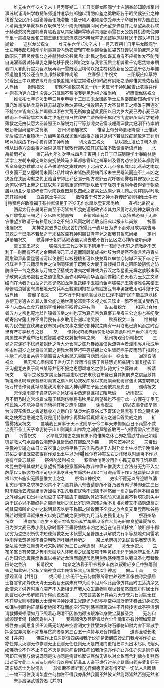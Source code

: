 <!-- { "loadSidebar": true } -->
　　维元祐六年岁次辛未十月丙辰朔二十五日庚辰龙图阁学士左朝奉郎知颍州军州事苏轼谨请州学教授陈师道并遣承务郎迨以清酌庶羞之奠敢昭告于昭灵侯张公之神稽首龙公民所只威德博而化能潜能飞食于颍人淮颍是依受命天子命服有辉为国庇民凡请莫违岁旱夏秋秋谷既微冬又不雨麦稿而腓闵闵农夫望岁畏饥并走羣望莫哀我欷于赫遗蜕灵光照帏惠肯临我言从其妃翿舞雩咏荐其洁肥雨雪在天公执其机游戏俛仰千里一麾被及淮甸三辅王畿积润滂流浃日不晞我率吏民鼓钟旄旗拜送于郊以华其归尚飨
　　送张龙公祝文
　　维元祐六年岁次辛未十一月乙酉朔十日甲午龙图阁学士左朝奉郎知颍州军州事兼管内劝农使轻车都尉赐紫金鱼袋苏轼谨以清酌庶羞之奠敢昭告于昭灵侯张公之神赫赫龙公甚武且仁赴民之急如谋其身有不应祈惟汝不防我自洗濯斋居诚陈旱我之罪勿移于民公顾听之如与我言玉质金相其重千钧惠然肯来期者四人眷此行宫为留浃辰再雨一雪既洽且均何以报之榜铭皆新诏公之德千亿万年惟师道迨复饯公还咨尔庶邦益敬事神尚飨
　　立春祭土牛祝文
　　三阳既应庶草将兴爰出土牛以戒农事丹青设象盖惟风俗之常耕获待时必有阴阳之助仰惟灵德佑我穑人尚飨
　　谢晴祝文
　　吏既不德致灾病民一雨一霁辄号于神风回雪止农事并作神则有功吏亦知怍冻馁之苏其赐不赀嗟我吏民为报之微尚飨
　　祈雨僧伽塔祝文
　　维元祐七年岁次壬申三月甲申朔十二日乙未龙图阁学士左朝奉郎新知扬州军州事充淮南东路兵马钤辖苏轼谨以香烛茶果之供敢昭先于大圣普照王之塔淮东西连岁不稔农末皆病公私并竭重以浙右大荒无所仰食望此夏田以日为岁大麦已秀小麦已孕时雨不至垂将焦枯凶丰之决近在旬日轼移守广陵所部十郡民穷为盗职所当忧才短德薄救之无由伏愿大圣普照王以解脱力行平等慈噫欠云雷咳唾雨泽救焚拯溺不待崇朝敬沥肝胆尚鉴听之尚飨
　　定州谒诸庙祝文
　　惟皇上帝分命羣祀降厘下土惟我元后临遣近臣镇抚一方幽明虽殊保民惟均涖事之始只见祠下若赋政疵纇敢逃其罚雨旸以时疾疫不作亦窃有望于神尚飨
　　谒文宣王祝文
　　轼以诸生进位于朝入叅侍从出典方面涖事之始只见庙下居敬行简以临其民轼虽不敏请事斯语尚飨
　　北岳祈雨祝文
　　维元祐九年岁次甲戌四月壬寅朔十六日丁巳端明殿学士兼翰林侍读学士左朝奉郎定州路安抚使兼马步军都总管知定州军州及管内劝农使轻车都尉赐紫金鱼袋苏轼敢以制币茶果清酌之奠敢昭告于北岳安天元圣帝都城以北燕蓟之南既徂岁而不登又歴时而未雨公私并竭农末皆伤麦将槁而禾未生民既流而盗不止丰凶之决近在浃辰沟壑之忧上贻当宁仰止乔岳食于朔方巻舒云霓呼吸雨霁若其安视小民之急何以仰符上帝之仁轼以短才谬膺重寄傥有罪以致旱宁降罚于微躬今者得请于朝斋居以祷旦夕是望吁夏而求雨我夏田兼致西成之富实兹边廪少寛北顾之忧拜赐以时敢忘其报尚飨
　　立春祭土牛祝文
　　敢昭告于勾芒之神木铎传音官师相儆土牛示稼穑将兴敢徼福于有神庶保民于卒岁无作水旱以登麦禾尚飨
　　春祈北岳祝文
　　西起太行东属碣石南至于河皆神所食吏谨刑政农毕其力风雨时若则神之职方此东作敬荐其洁锡之丰岁以昭灵德尚飨
　　春祈诸庙祝文
　　天既佑民必期于无害农惟望岁敢请于有神愿疾沴之不兴庶风雨之时若敢忘旧典以报丰年尚飨
　　祈雨诸庙祝文
　　某神之灵去岁之秋民苦饥馑望此一麦以日为岁不雨弥月敢以病告与其救之于已竭不若起之于未枯敢冀有神时赐甘泽丰登之报我其敢忘尚飨
　　定州辞诸庙祝文
　　轼得罪于朝将适岭表虽以谪去敢不告行区区之心神所鉴听尚飨
　　告文宣王祝文
　　嗟嗟元王三代之英言不钩用于一君而为无穷之遗教身不宠利于一时而有不朽之余荣嗟嗟元王以道而鸣肆笔成书吐辞为经炳然不渝言若丹青乆而愈盈声非雷霆瞽者可以使剔目以核视瞆者可以使抉耳以犇惊奈何辙环天下卒老于行载空言于典籍示后世之仪刑囘狂澜于既倒支大厦于将倾揭日月之昭昭破阴氛之防防嗟乎一气之委和与万物之至精或为淮夷之蠙珠或为云汉之华星虽光辉之成彩未离乎散聚以流形岂若王之道德愈乆而弥明晔晔而华涵涵而停融而在天者为云汉之文章结而在地者为山岳之元灵诡然如龙翔鳯跃纯乎玉振而金声嗟嗟元王德博难名某奉王命俯临边城亩有滞穗境无交兵鸣玉载道纷袍在庭有践笾豆有丰粢盛敢用昭荐飨于克诚尚飨
　　告顔子祝文
　　志不行于时而能驱世以归仁泽不加于民而能显道以终身德无穷通古难其人惟公能之絶世离伦富贵不义视之如云饮止一瓢不忧其贫受教孔子门人益亲血食万世配享惟神敢不昭荐公乎有闻
　　告五岳祝文
　　相天以育物者五方之帝也配地以作镇者五岳之神也天为真君帝为真宰五岳者三公之象也某叨受朝寄出守藩土神不虐罚民有丰岁敢用告诚以谢灵贶
　　秋赛祝文二首
　　惟神聪明为民依庇宜秩典祀钦奉灵祠况农事之肈兴赖神灵之降宥一拜防惠已膺风雨之时百里有严将享秋冬之报
　　又
　　惟神光昭祀典幽赞化功享庙食以惟严垂介福而无爽属兹丰岁爰举旧规式陈蠲洁之仪冀报有年之庆
　　杭州祷观音祈晴祝文
　　三吴之灾连岁不稔尚赖朝廷之泽大分仓廪之陈乃眷疲羸仅免流殍今者淫雨弥月秋成半空永惟嗣岁之忧将有流离之惧我大菩萨行平等慈覩此众生皆同赤子反雨旸于指顾化丰歉于斯须虽某等不德而召灾念斯民无辜而可悯愿兴慈率一拯含生
　　谢观音晴祝文
　　民无常心固何知于帝力天作淫雨当有感于佛慈慧光照临阴沴消复拯农工于沟壑寛吏责于简书某等共衔不报之恩愿颂难名之德恭驰梵宇少荐微诚
　　祈晴祝文
　　常平之政覩岁美恶操其嬴虚以驭农末秋谷未登已食其陈嗣岁之虞当敛其新迨兹秋旸载获载舂阴雨害之穑人罔功我发库泉以实高廪盍勅雨官遄止其霪既暵我场万杵皆作待此坻京援我沟壑不显大神雨霁在予匪民焉依其忍弗图
　　谢晴祝文
　　天作淫雨害于粢盛防神之休犹得中蒸薄奠匪报式昭厥诚
　　祈雨祝文
　　六月不雨乃时之常或霖或霪于稼则伤稼将有秋民饥所望某也不德守此一方罪在守臣无俾民殃人不能神易雨而旸神其听之庶乎降康
　　谢雨祝文
　　窃以农事告成旱魃为沴寖罹焦烁之害遂稽收刈之勤自非降灵大庇羣俗以下膏泽之赐庶有丰盈之期实神助之使然岂愚诚之能致是用特临神宇再欵睟容辄倾涓洁之诚仰答灵威之佑
　　祈雪雾猪泉祝文
　　噫嘻我民何辜于天不水则旱于今二年天未悔祸百日不雨雪不敛尘麦不盖土天子命我祷于山川侧闻此山神龙之渊躬拜稽首敢丐一勺得雪盈尺牲酒是酢
　　祈雪祝文
　　水旱辄求惟吏之羞有求不倦惟神之休乙夘之雪肤寸而已如燔舆薪救以勺水嘉肴旨酒既谢且祈愿终其赐盈尺为期
　　祭勾芒神祝文
　　夫帝出乎震神实辅之兹日立春农事之始将平秩于东作先恭授于人时乃出土牛以示早晚惟神其祐之春律既应农事将作爰出土牛以为耕维尔有神实左右之雨旸以时螟螣不作以克有年敢忘其报
　　祭佛陀波利祝文
　　积雪始消阴沴再作小民无辜弊于饥寒草木昆虫悉罹其虐并走羣望祈而未报意雨霁有数非神得专惟我大士含法分无为不入尘数愿以大解脱力作不可思议事愍此无生豁然开明尽二月晦雨雪不作大拯羸饿以发信根此大布施实无限量惟大士念之
　　祭常山神祝文
　　吏实不德无以导迎顺气消复灾沴惟神之求神亦闵其不才而嘉其勤凡有告请靡所不答乃者有谒乎神即退之三日时雨周洽去城百里而近蝗独不生凡我吏民孰不归德于神然而一雨之后弥月不继百里之外蝝生如初岂神之能应于前不能应于后能防其近不能防其逺盖吏不称职政刑失中戾于民心以不能终神之赐而我州之民比岁饥殍凋残之余不复堪命若又不熟则流离之祸其莫知所止矣神之聪明其忍以吏不称职之所致而不卒救之欤今夏麦垂登而秋谷将稿若时赐霈泽驱攘虫灾以完我西成之资岁秋九月当与吏民复走庙下
　　祭泗州塔祝文
　　淮南东西连岁不稔士农皆病公私并竭重以浙右大荒无所仰食望此夏苗以日为岁大麦已秀小麦初孕时雨不至垂将焦枯丰凶之决近在旬日某移牧广陵所部十郡民穷为盗吏职所忧才短德薄救之无术伏愿大圣普照王以解脱力行平等慈噫欠风雷咳唾雨泽救焚拯溺不待崇朝敬沥肝胆尚矜听之
　　某上承府檄旁采民言供奉安舆愿登法座伏愿江海贡润龙天防朝布为三日之霖适副一邦之望
　　祷龙水祝文
　　云布多峯日有焚空之势雨无破块人怀暍虐之忧虽屡叩于明灵终未怀于通感府主舍人存心为国俯念舆民燃香霭以祷祈对龙湫而恳望伏愿明灵敷感使雨泽以旁滋圣化荐臻致田畴之益济
　　祈晴祝文
　　均籴之法着于甲令视岁丰凶以驭重轻岁且中熟雨则害之如此失时公私交病神食此土民命系焉无俾歉荒以作神羞
　　偈二十首
　　灵感观音偈【并引】
　　或问居士佛无不在云何僧荣所常供养观世音像独称灵感居士答言譬如静夜天清无云我目无病未有举头而不见月今此画像方其画时工适清净又此僧荣方供养时秉心端严不入诸相无有我人众生夀者则观世音廓然自现尔时居士作此言已心开形解随其所得而说偈言
　　夫物芸芸各升其英为天苍苍为日月星无在不在容光则明矧我大士渊兮净神妙湛生光即光为形亭亭空中靡所倚凭眷此幻身如鬼如氓生则囿物轩昂权衡地所不载而能空行灭则荡空附离四生不可控抟矧此亭亭涕泪请救搏颊顿缨如月下照着心寒清不因脩为得法眼净碎身微尘莫报圣灵
　　无名和尚颂观音偈【徐因饶州人】
　　我观诸佛及菩萨皆以六尘作佛事虽有妙智如观音根性亦自闻思复佛子流荡无始劫未空言语文字性譬如多财石季伦知财为害不早散手挥金宝弃沟壑不如施与贫病者累累三百五十珠持与观音作缨络
　　送夀圣聪长老偈【并序】
　　佛说作止任灭是谓四病如我所说亦是诸佛四妙法门我今亦作亦止亦任亦灭灭则无作作则无止止则无任任则无灭是四法门更相扫除火出木尽灰飞烟灭如佛所说不作不止不任不灭是则灭病否即任病如我所说亦作亦止亦任亦灭是则作病否即正病我与佛说既同是法亦同是病昔维摩诘黙然无语以对文殊而舍利佛亦复黙然以对天女此二人者有何差别我以是知茍非其人道不虚行时长老聪师自筠来黄复归于筠东坡居士为说偈言
　　珍重夀圣师听我送行偈愿闵诸有情不断一切法人言眼睛上一物不可住我谓如虚空何物住不得我亦非然我而不然彼义然则两皆然否则无然者
　　朱夀昌梁武懴赞偈【并序】
